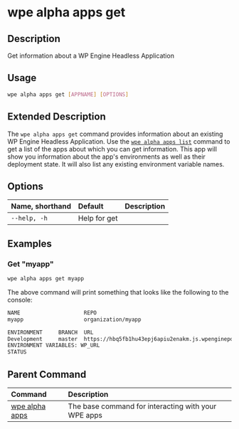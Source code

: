 # wpe alpha apps get

## Description
Get information about a WP Engine Headless Application

## Usage

```bash
wpe alpha apps get [APPNAME] [OPTIONS]
```

## Extended Description

The `wpe alpha apps get` command provides information about an existing WP Engine Headless Application. Use the [`wpe alpha apps list`](/reference/cli/wpe/alpha/apps/list) command to get a list of the apps about which you can get information. This app will show you information about the app's environments as well as their deployment state. It will also list any existing environment variable names.

## Options

| Name, shorthand | Default | Description     |
|:----------------|:--------|:----------------|
| `--help, -h`  | Help for get                |

## Examples

### Get "myapp"

```bash
wpe alpha apps get myapp
```

The above command will print something that looks like the following to the console:

```bash
NAME                    REPO
myapp                   organization/myapp

ENVIRONMENT     BRANCH  URL                                                             ID                              STATE
Development     master  https://hbq5fb1hu43epj6apiu2enakm.js.wpenginepowered.com        bq5fb1hu43epj6apiu2enakm        deployed
ENVIRONMENT VARIABLES: WP_URL
STATUS
```

## Parent Command
| Command                                         | Description                                         |
|:------------------------------------------------|:----------------------------------------------------|
| [wpe alpha apps](/reference/cli/wpe/alpha/apps) | The base command for interacting with your WPE apps |
